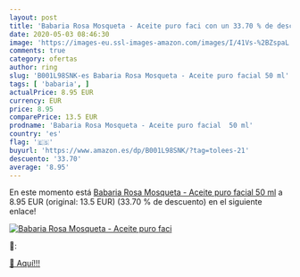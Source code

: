 ```yaml
---
layout: post
title: 'Babaria Rosa Mosqueta - Aceite puro faci con un 33.70 % de descuento'
date: 2020-05-03 08:46:30
image: 'https://images-eu.ssl-images-amazon.com/images/I/41Vs-%2BZspaL._SL200_.jpg'
comments: true
category: ofertas
author: ring
slug: 'B001L98SNK-es Babaria Rosa Mosqueta - Aceite puro facial 50 ml'
tags: [ 'babaria', ]
actualPrice: 8.95 EUR
currency: EUR
price: 8.95
comparePrice: 13.5 EUR
prodname: 'Babaria Rosa Mosqueta - Aceite puro facial  50 ml'
country: 'es'
flag: '🇪🇸'
buyurl: 'https://www.amazon.es/dp/B001L98SNK/?tag=tolees-21'
descuento: '33.70'
average: '8.95'
---
```


En este momento está [Babaria Rosa Mosqueta - Aceite puro facial  50 ml](https://www.amazon.es/dp/B001L98SNK/?tag=tolees-21) a 8.95 EUR (original: 13.5 EUR) (33.70 %  de descuento) en el siguiente enlace!

[![Babaria Rosa Mosqueta - Aceite puro faci](https://images-eu.ssl-images-amazon.com/images/I/41Vs-%2BZspaL._SL200_.jpg)](https://www.amazon.es/dp/B001L98SNK/?tag=tolees-21)

🔎:


[🛒 Aquí!!!](https://www.amazon.es/dp/B001L98SNK/?tag=tolees-21)
